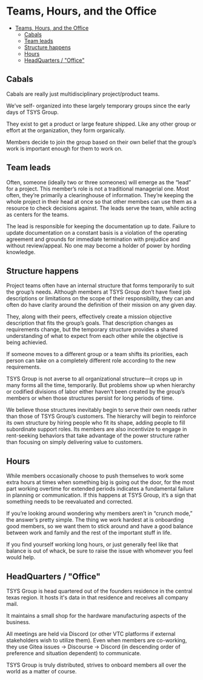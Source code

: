 # Teams, Hours, and the Office

<!-- TOC -->

- [Teams, Hours, and the Office](#teams-hours-and-the-office)
  - [Cabals](#cabals)
  - [Team leads](#team-leads)
  - [Structure happens](#structure-happens)
  - [Hours](#hours)
  - [HeadQuarters / "Office"](#headquarters--office)

<!-- /TOC -->


## Cabals

Cabals are really just multidisciplinary project/product teams. 

We’ve self- organized into these largely temporary groups since the early days of TSYS Group. 

They exist to get a product or large feature shipped. Like any other group or effort at the organization, they form organically. 

Members decide to join the group based on their own belief that the group’s work is important enough for them to work on.

## Team leads

Often, someone (ideally two or three someones) will emerge as the “lead” for a project.  This member’s role is not a traditional managerial one.
Most often, they’re primarily a clearinghouse of information. They’re keeping the whole project in their head at once so that other membes can use them as a
resource to check decisions against. The leads serve the team, while acting as centers for the teams.

The lead is responsible for keeping the documentation up to date. Failure to update documentation on a constant basis is a violation of the operating agreement
and grounds for immediate termination with prejudice and without review/appeal. No one may become a holder of power by hording knowledge.

## Structure happens

Project teams often have an internal structure that forms temporarily to suit the group’s needs. Although members at TSYS Group don’t have fixed job descriptions or limitations on
the scope of their responsibility, they can and often do have clarity around the definition of their mission on any given day. 

They, along with their peers, effectively create a mission objective description that fits the group’s goals. That description changes as requirements change, but the temporary 
structure provides a shared understanding of what to expect from each other while the objective is being achievied. 

If someone moves to a different group or a team shifts its priorities, each person can take on a completely different role according to the new requirements.

TSYS Group is not averse to all organizational structure—it crops up in many forms all the time, temporarily. But problems show up when hierarchy or codified divisions of
labor either haven’t been created by the group’s members or when those structures persist for long periods of time.

We believe those structures inevitably begin to serve their own needs rather than those of TSYS Group’s customers. The hierarchy will begin to reinforce its own structure by hiring
people who fit its shape, adding people to fill subordinate support roles. Its members are also incentivize to engage in rent-seeking behaviors that take advantage of the power
structure rather than focusing on simply delivering value to customers.

## Hours

While members occasionally choose to push themselves to work some extra hours at times when something big is going out the door, for the most part working overtime for
extended periods indicates a fundamental failure in planning or communication. If this happens at TSYS Group, it’s a sign that something needs to be reevaluated and corrected. 

If you’re looking around wondering why members aren’t in “crunch mode,” the answer’s pretty simple. The thing we work hardest at is onboarding good members, so we want them to
stick around and have a good balance between work and family and the rest of the important stuff in life.

If you find yourself working long hours, or just generally feel like that balance is out of whack, be sure to raise the issue with whomever you feel would help.

## HeadQuarters / "Office"

TSYS Group is head quartered out of the founders residence in the central texas region. It hosts it's data in that residence and receives all company mail. 

It maintains a small shop for the hardware manufacturing aspects of the business. 

All meetings are held via Discord (or other VTC platforms if external stakeholders wish to utilize them). Even when members are co-working, they use Gitea issues -> Discourse -> Discord (in descending order of preference and situation dependent) to communicate.

TSYS Group is truly distributed, strives to onboard members all over the world as a matter of course.